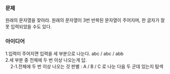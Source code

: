 ### 문제  
원래의 문자열을 찾아라. 원래의 문자열이 3번 반복된 문자열이 주어지며, 한 글자가 잘못 입력되었을 수도 있다.  
  
### 아이디어  
1.입력이 주어지면 입력을 세 부분으로 나눈다. abc / abc / abb  
2.세 부분 중 전체에 두 번 이상 나오는게 답.  
&nbsp;&nbsp;&nbsp;&nbsp;2-1.전체에 두 번 이상 나오는 것 판별 : A / B / C 로 나눈 다음 두 군데 있는지 탐색
